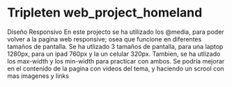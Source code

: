 # Tripleten web_project_homeland

Diseño Responsivo
En este projecto se ha utilizado los @media, para poder volver a la pagina web responsive; osea que funcione en diferentes tamaños de pantalla. Se ha utlizado 3 tamaños de pantalla, para una laptop 1280px, para un ipad 760px y la un celular 320px. Tambien, se ha utlizado los max-width y los min-width para practicar con ambos.
Se podría mejorar en el contenido de la pagina con videos del tema, y haciendo un scrool con mas imagenes y links
